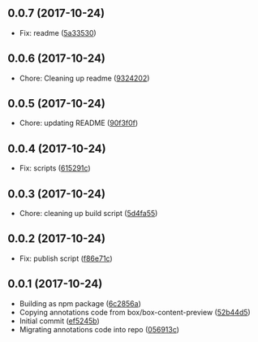 <a name="0.0.7"></a>
## 0.0.7 (2017-10-24)

* Fix: readme ([5a33530](https://github.com/box/box-annotations/commit/5a33530))



<a name="0.0.6"></a>
## 0.0.6 (2017-10-24)

* Chore: Cleaning up readme ([9324202](https://github.com/box/box-annotations/commit/9324202))



<a name="0.0.5"></a>
## 0.0.5 (2017-10-24)

* Chore: updating README ([90f3f0f](https://github.com/box/box-annotations/commit/90f3f0f))



<a name="0.0.4"></a>
## 0.0.4 (2017-10-24)

* Fix: scripts ([615291c](https://github.com/box/box-annotations/commit/615291c))



<a name="0.0.3"></a>
## 0.0.3 (2017-10-24)

* Chore: cleaning up build script ([5d4fa55](https://github.com/box/box-annotations/commit/5d4fa55))



<a name="0.0.2"></a>
## 0.0.2 (2017-10-24)

* Fix: publish script ([f86e71c](https://github.com/box/box-annotations/commit/f86e71c))



<a name="0.0.1"></a>
## 0.0.1 (2017-10-24)

* Building as npm package ([6c2856a](https://github.com/box/box-annotations/commit/6c2856a))
* Copying annotations code from box/box-content-preview ([52b44d5](https://github.com/box/box-annotations/commit/52b44d5))
* Initial commit ([ef5245b](https://github.com/box/box-annotations/commit/ef5245b))
* Migrating annotations code into repo ([056913c](https://github.com/box/box-annotations/commit/056913c))



